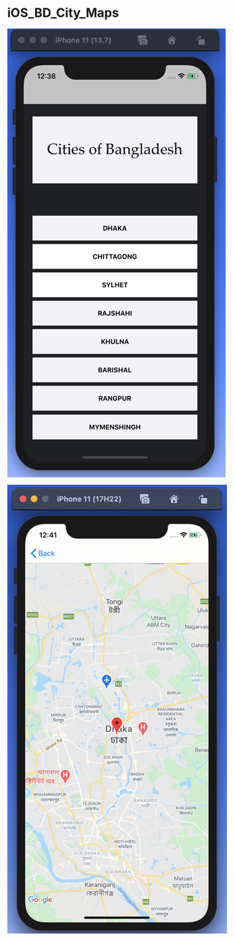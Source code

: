 # iOS_BD_City_Maps

![alt text](https://github.com/ShahriarAdib/iOS_BD_City_Maps/blob/414cddecb36dc359f38263b7ddd6b34f661f8c4d/Screen%20Shot%202021-05-10%20at%2012.38.47%20PM.png)

![alt text](https://github.com/ShahriarAdib/iOS_BD_City_Maps/blob/414cddecb36dc359f38263b7ddd6b34f661f8c4d/Screen%20Shot%202021-05-10%20at%2012.41.28%20PM.png)
